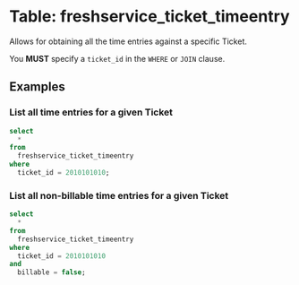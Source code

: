 # Table: freshservice_ticket_timeentry

Allows for obtaining all the time entries against a specific Ticket.

You **MUST** specify a `ticket_id` in the `WHERE` or `JOIN` clause.

## Examples

### List all time entries for a given Ticket

```sql
select
  *
from
  freshservice_ticket_timeentry
where
  ticket_id = 2010101010;
```

### List all non-billable time entries for a given Ticket

```sql
select
  *
from
  freshservice_ticket_timeentry
where
  ticket_id = 2010101010
and 
  billable = false;
```
